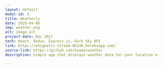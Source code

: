 ```yaml
---
layout: default
modal-id: 3
title: Weatherly
date: 2020-04-06
img: weather.png
alt: image-alt
project-date: Dec 2017
tech: React, Redux, Express.js, Dark Sky API
link: https://enigmatic-stream-86330.herokuapp.com/
source-link: https://github.com/baaae/weather
description: Simple app that displays weather data for your location using the Geolocation API.

---
```

